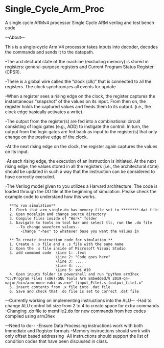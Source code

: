 # Single_Cycle_Arm_Proc
A single cycle ARMv4 processor
Single Cycle ARM verilog and test bench code

--About--

This is a single-cycle Arm V4 processor takes inputs into decoder, decodes the commands and sends it to the datapath. 

  -The architectural state of the machine (excluding memory) is stored in registers: general-purpose registers and Current Program Status Register (CPSR).
  
  -There is a global wire called the “clock (clk)” that is connected to all the registers. The clock synchronizes all events for update
  
  -When a register sees a rising edge on the clock, the register captures the instantaneous “snapshot” of
   the values on its input. From then on, the register holds the captured values and feeds them to its
   output. (i.e., the clock edge basically activates a write).
   
  -The output from the register(s) are fed into a combinational circuit consisting of logic gates (e.g.,
   ADD) to instigate the control. In turn, the output from the logic gates are fed back as input to the
   register(s) that only change on the postive edge of the clock.
 
  -At the next rising edge on the clock, the register again captures the values on its input.
  
  -At each rising edge, the execution of an instruction is initiated. At the next rising edge, the values
   stored in all the registers (i.e., the architectural state) should be updated in such a way that the
   instruction can be considered to have correctly executed.
   
  -The Verilog model given to you utilizes a Harvard architecture. The code is loaded through the DO
    file at the beginning of simulation. Please check the example code to understand how this works.

  
    
    

      **To run simulation**
      1. Check that arm_single.do has memory file set to ********.dat file
      2. Open modelsim and change source directory
      3. Compile files inside of "Work" folder 
      4. Navigate to tools on tool bar and select tlc, run the .do file 
         --To change waveform values--
           -Change "-hex" to whatever base you want the values in 
     
      ** To create instruction code for simulation **
      1. Create a .x file and a .s file with the same name
      2. Open the .s file inside of Microsoft Visual Studio 
      3. add command code  \Line 1: .text
                           \Line 2: "Code goes here"
                           \line 3: .....
                           \Line 4: ....
                           \Line 5: swi #10
      4. Open inputs folder in powershell and run "python arm3hex "C:/Program Files (x86)/GNU Tools Arm Embedded/9 2019-q4-major/bin/arm-none-eabi-as.exe" (input_File).s (output_file).x"
      5. insert contents from .x file into .dat file
      6. Save and check that .do file is set to correct .dat file


  --Currently working on implementing instructions into the ALU--
  -Had to change ALU control bit size from 2 to 4 to create space for extra commands
  -Changing .do file to memfile2.do for new commands from hex codes compiled using arm3hex

  --Need to do--
  -Ensure Data Processing instructions work with both Immediate and Register formats
  -Memory instructions should work with only offset based addressing
  -All instructions should support the list of condition codes that have been discussed in class. 
